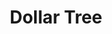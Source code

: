 ---
title: "Dollar Tree"
url: /vancouver/dollar-tree-northeast-vancouver-plaza-drive/
shop: variety store
---